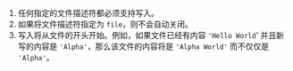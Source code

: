 1. 任何指定的文件描述符都必须支持写入。
2. 如果将文件描述符指定为 `file`，则不会自动关闭。
3. 写入将从文件的开头开始。例如，如果文件已经有内容 `'Hello World`' 并且新写的内容是 `'Alpha'`，那么该文件的内容将是 `'Alpha World'` 而不仅仅是 `'Alpha'`。

